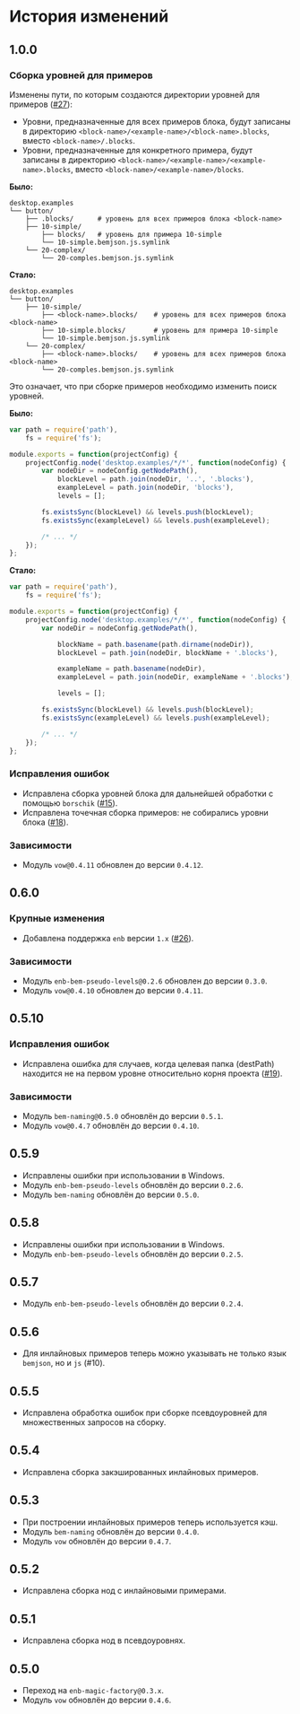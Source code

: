 История изменений
=================

1.0.0
-----

### Сборка уровней для примеров

Изменены пути, по которым создаются директории уровней для примеров ([#27]):
  * Уровни, предназначенные для всех примеров блока, будут записаны в директорию `<block-name>/<example-name>/<block-name>.blocks`, вместо `<block-name>/.blocks`.
  * Уровни, предназначенные для конкретного примера, будут записаны в директорию `<block-name>/<example-name>/<example-name>.blocks`, вместо `<block-name>/<example-name>/blocks`.

**Было:**

```
desktop.examples
└── button/
    ├── .blocks/      # уровень для всех примеров блока <block-name>
    ├── 10-simple/
        ├── blocks/   # уровень для примера 10-simple
        └── 10-simple.bemjson.js.symlink
    └── 20-complex/
        └── 20-comples.bemjson.js.symlink
```

**Стало:**

```
desktop.examples
└── button/
    ├── 10-simple/
        ├── <block-name>.blocks/    # уровень для всех примеров блока <block-name>
        ├── 10-simple.blocks/       # уровень для примера 10-simple
        └── 10-simple.bemjson.js.symlink
    └── 20-complex/
        ├── <block-name>.blocks/    # уровень для всех примеров блока <block-name>
        └── 20-comples.bemjson.js.symlink
```

Это означает, что при сборке примеров необходимо изменить поиск уровней.

**Было:**

```js
var path = require('path'),
    fs = require('fs');

module.exports = function(projectConfig) {
    projectConfig.node('desktop.examples/*/*', function(nodeConfig) {
        var nodeDir = nodeConfig.getNodePath(),
            blockLevel = path.join(nodeDir, '..', '.blocks'),
            exampleLevel = path.join(nodeDir, 'blocks'),
            levels = [];

        fs.existsSync(blockLevel) && levels.push(blockLevel);
        fs.existsSync(exampleLevel) && levels.push(exampleLevel);

        /* ... */
    });
};
```

**Стало:**

```js
var path = require('path'),
    fs = require('fs');

module.exports = function(projectConfig) {
    projectConfig.node('desktop.examples/*/*', function(nodeConfig) {
        var nodeDir = nodeConfig.getNodePath(),

            blockName = path.basename(path.dirname(nodeDir)),
            blockLevel = path.join(nodeDir, blockName + '.blocks'),

            exampleName = path.basename(nodeDir),
            exampleLevel = path.join(nodeDir, exampleName + '.blocks'),

            levels = [];

        fs.existsSync(blockLevel) && levels.push(blockLevel);
        fs.existsSync(exampleLevel) && levels.push(exampleLevel);

        /* ... */
    });
};
```

### Исправления ошибок

* Исправлена сборка уровней блока для дальнейшей обработки с помощью `borschik` ([#15]).
* Исправлена точечная сборка примеров: не собирались уровни блока ([#18]).

### Зависимости

* Модуль `vow@0.4.11` обновлен до версии `0.4.12`.

0.6.0
-----

### Крупные изменения

* Добавлена поддержка `enb` версии `1.x` ([#26]).

### Зависимости

* Модуль `enb-bem-pseudo-levels@0.2.6` обновлен до версии `0.3.0`.
* Модуль `vow@0.4.10` обновлен до версии `0.4.11`.

0.5.10
-----

### Исправления ошибок

* Исправлена ошибка для случаев, когда целевая папка (destPath) находится не на первом уровне относительно корня проекта ([#19]).

### Зависимости

* Модуль `bem-naming@0.5.0` обновлён до версии `0.5.1`.
* Модуль `vow@0.4.7` обновлён до версии `0.4.10`.

0.5.9
-----

* Исправлены ошибки при использовании в Windows.
* Модуль `enb-bem-pseudo-levels` обновлён до версии `0.2.6`.
* Модуль `bem-naming` обновлён до версии `0.5.0`.

0.5.8
-----

* Исправлены ошибки при использовании в Windows.
* Модуль `enb-bem-pseudo-levels` обновлён до версии `0.2.5`.

0.5.7
-----

* Модуль `enb-bem-pseudo-levels` обновлён до версии `0.2.4`.

0.5.6
-----

* Для инлайновых примеров теперь можно указывать не только язык `bemjson`, но и `js` (#10).

0.5.5
-----

* Исправлена обработка ошибок при сборке псевдоуровней для множественных запросов на сборку.

0.5.4
-----

* Исправлена сборка закэшированных инлайновых примеров.

0.5.3
-----

* При построении инлайновых примеров теперь используется кэш.
* Модуль `bem-naming` обновлён до версии `0.4.0`.
* Модуль `vow` обновлён до версии `0.4.7`.

0.5.2
-----

* Исправлена сборка нод с инлайновыми примерами.

0.5.1
-----

* Исправлена сборка нод в псевдоуровнях.

0.5.0
-----

* Переход на `enb-magic-factory@0.3.x`.
* Модуль `vow` обновлён до версии `0.4.6`.

[#27]: https://github.com/enb/enb-bem-examples/pull/27
[#26]: https://github.com/enb/enb-bem-examples/pull/26
[#19]: https://github.com/enb/enb-bem-examples/issues/19
[#18]: https://github.com/enb/enb-bem-examples/issues/18
[#15]: https://github.com/enb/enb-bem-examples/issues/15
